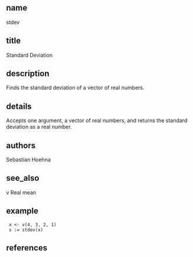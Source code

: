 ## name
stdev
## title
Standard Deviation
## description
Finds the standard deviation of a vector of real numbers.
## details
Accepts one argument, a vector of real numbers, and returns the standard deviation
as a real number.
## authors
Sebastian Hoehna
## see_also
v
Real
mean
## example
     x <- v(4, 3, 2, 1)
     s := stdev(x)
## references
